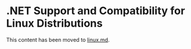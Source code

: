# .NET Support and Compatibility for Linux Distributions

This content has been moved to [linux.md](linux.md).